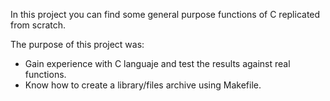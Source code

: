 In this project you can find some general purpose functions of C replicated from scratch.

The purpose of this project was:
- Gain experience with C languaje and test the results against real functions.
- Know how to create a library/files archive using Makefile.
